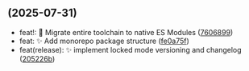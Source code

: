 ## (2025-07-31)

- feat!: 🚀 Migrate entire toolchain to native ES Modules ([7606899](https://github.com/YagoBorba/StackCode/commit/7606899))
- feat: ✨ Add monorepo package structure ([fe0a75f](https://github.com/YagoBorba/StackCode/commit/fe0a75f))
- feat(release): ✨ implement locked mode versioning and changelog ([205226b](https://github.com/YagoBorba/StackCode/commit/205226b))
